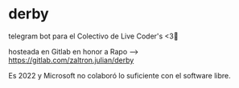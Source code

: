 # derby
telegram bot para el Colectivo de Live Coder's &lt;3🤘


hosteada en Gitlab en honor a Rapo --> https://gitlab.com/zaltron.julian/derby 

Es 2022 y Microsoft no colaboró lo suficiente con el software libre.
